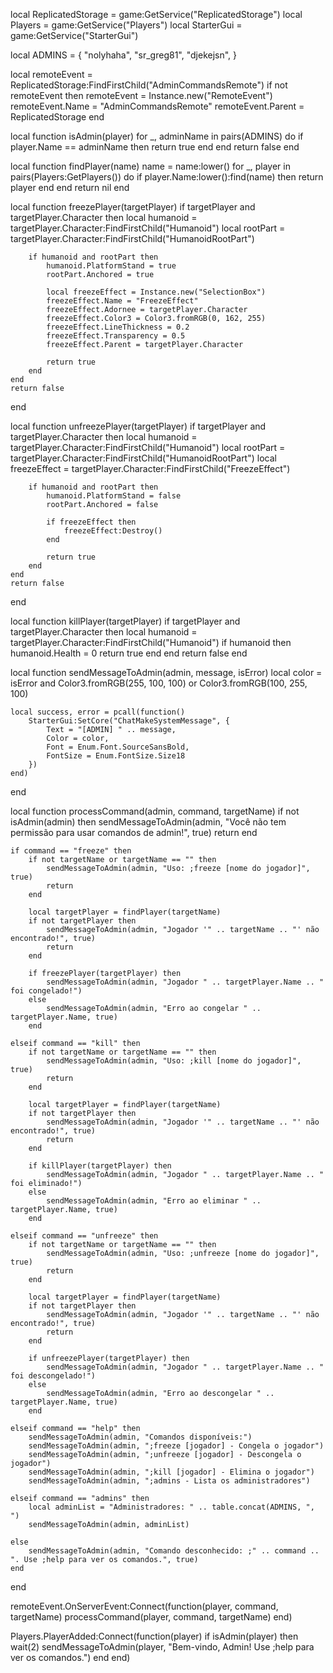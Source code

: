 local ReplicatedStorage = game:GetService("ReplicatedStorage")
local Players = game:GetService("Players")
local StarterGui = game:GetService("StarterGui")

local ADMINS = {
    "nolyhaha",
    "sr_greg81",
    "djekejsn",
}

local remoteEvent = ReplicatedStorage:FindFirstChild("AdminCommandsRemote")
if not remoteEvent then
    remoteEvent = Instance.new("RemoteEvent")
    remoteEvent.Name = "AdminCommandsRemote"
    remoteEvent.Parent = ReplicatedStorage
end

local function isAdmin(player)
    for _, adminName in pairs(ADMINS) do
        if player.Name == adminName then
            return true
        end
    end
    return false
end

local function findPlayer(name)
    name = name:lower()
    for _, player in pairs(Players:GetPlayers()) do
        if player.Name:lower():find(name) then
            return player
        end
    end
    return nil
end

local function freezePlayer(targetPlayer)
    if targetPlayer and targetPlayer.Character then
        local humanoid = targetPlayer.Character:FindFirstChild("Humanoid")
        local rootPart = targetPlayer.Character:FindFirstChild("HumanoidRootPart")
        
        if humanoid and rootPart then
            humanoid.PlatformStand = true
            rootPart.Anchored = true
            
            local freezeEffect = Instance.new("SelectionBox")
            freezeEffect.Name = "FreezeEffect"
            freezeEffect.Adornee = targetPlayer.Character
            freezeEffect.Color3 = Color3.fromRGB(0, 162, 255)
            freezeEffect.LineThickness = 0.2
            freezeEffect.Transparency = 0.5
            freezeEffect.Parent = targetPlayer.Character
            
            return true
        end
    end
    return false
end

local function unfreezePlayer(targetPlayer)
    if targetPlayer and targetPlayer.Character then
        local humanoid = targetPlayer.Character:FindFirstChild("Humanoid")
        local rootPart = targetPlayer.Character:FindFirstChild("HumanoidRootPart")
        local freezeEffect = targetPlayer.Character:FindFirstChild("FreezeEffect")
        
        if humanoid and rootPart then
            humanoid.PlatformStand = false
            rootPart.Anchored = false
            
            if freezeEffect then
                freezeEffect:Destroy()
            end
            
            return true
        end
    end
    return false
end

local function killPlayer(targetPlayer)
    if targetPlayer and targetPlayer.Character then
        local humanoid = targetPlayer.Character:FindFirstChild("Humanoid")
        if humanoid then
            humanoid.Health = 0
            return true
        end
    end
    return false
end

local function sendMessageToAdmin(admin, message, isError)
    local color = isError and Color3.fromRGB(255, 100, 100) or Color3.fromRGB(100, 255, 100)
    
    local success, error = pcall(function()
        StarterGui:SetCore("ChatMakeSystemMessage", {
            Text = "[ADMIN] " .. message,
            Color = color,
            Font = Enum.Font.SourceSansBold,
            FontSize = Enum.FontSize.Size18
        })
    end)
end

local function processCommand(admin, command, targetName)
    if not isAdmin(admin) then
        sendMessageToAdmin(admin, "Você não tem permissão para usar comandos de admin!", true)
        return
    end
    
    if command == "freeze" then
        if not targetName or targetName == "" then
            sendMessageToAdmin(admin, "Uso: ;freeze [nome do jogador]", true)
            return
        end
        
        local targetPlayer = findPlayer(targetName)
        if not targetPlayer then
            sendMessageToAdmin(admin, "Jogador '" .. targetName .. "' não encontrado!", true)
            return
        end
        
        if freezePlayer(targetPlayer) then
            sendMessageToAdmin(admin, "Jogador " .. targetPlayer.Name .. " foi congelado!")
        else
            sendMessageToAdmin(admin, "Erro ao congelar " .. targetPlayer.Name, true)
        end
        
    elseif command == "kill" then
        if not targetName or targetName == "" then
            sendMessageToAdmin(admin, "Uso: ;kill [nome do jogador]", true)
            return
        end
        
        local targetPlayer = findPlayer(targetName)
        if not targetPlayer then
            sendMessageToAdmin(admin, "Jogador '" .. targetName .. "' não encontrado!", true)
            return
        end
        
        if killPlayer(targetPlayer) then
            sendMessageToAdmin(admin, "Jogador " .. targetPlayer.Name .. " foi eliminado!")
        else
            sendMessageToAdmin(admin, "Erro ao eliminar " .. targetPlayer.Name, true)
        end
        
    elseif command == "unfreeze" then
        if not targetName or targetName == "" then
            sendMessageToAdmin(admin, "Uso: ;unfreeze [nome do jogador]", true)
            return
        end
        
        local targetPlayer = findPlayer(targetName)
        if not targetPlayer then
            sendMessageToAdmin(admin, "Jogador '" .. targetName .. "' não encontrado!", true)
            return
        end
        
        if unfreezePlayer(targetPlayer) then
            sendMessageToAdmin(admin, "Jogador " .. targetPlayer.Name .. " foi descongelado!")
        else
            sendMessageToAdmin(admin, "Erro ao descongelar " .. targetPlayer.Name, true)
        end
        
    elseif command == "help" then
        sendMessageToAdmin(admin, "Comandos disponíveis:")
        sendMessageToAdmin(admin, ";freeze [jogador] - Congela o jogador")
        sendMessageToAdmin(admin, ";unfreeze [jogador] - Descongela o jogador")
        sendMessageToAdmin(admin, ";kill [jogador] - Elimina o jogador")
        sendMessageToAdmin(admin, ";admins - Lista os administradores")
        
    elseif command == "admins" then
        local adminList = "Administradores: " .. table.concat(ADMINS, ", ")
        sendMessageToAdmin(admin, adminList)
        
    else
        sendMessageToAdmin(admin, "Comando desconhecido: ;" .. command .. ". Use ;help para ver os comandos.", true)
    end
end

remoteEvent.OnServerEvent:Connect(function(player, command, targetName)
    processCommand(player, command, targetName)
end)

Players.PlayerAdded:Connect(function(player)
    if isAdmin(player) then
        wait(2)
        sendMessageToAdmin(player, "Bem-vindo, Admin! Use ;help para ver os comandos.")
    end
end)
